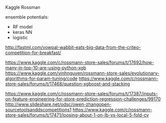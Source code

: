 Kaggle Rossman

ensemble potentials:
- RF model
- keras NN
- logistic


http://fastml.com/vowpal-wabbit-eats-big-data-from-the-criteo-competition-for-breakfast/

https://www.kaggle.com/c/rossmann-store-sales/forums/t/17692/how-many-in-top-10-are-using-python-xgb
https://www.kaggle.com/vinhnguyen/rossmann-store-sales/evolutionary-algorithms-for-param-tuning/code
https://www.kaggle.com/c/rossmann-store-sales/forums/t/17468/question-xgboost-and-stacking

https://www.kaggle.com/c/rossmann-store-sales/forums/t/17387/inputs-on-feature-engineering-for-store-prediction-regression-challenges/99170
http://www.slideshare.net/odsc/owen-zhangopen-sourcetoolsanddscompetitions1
https://www.kaggle.com/c/rossmann-store-sales/forums/t/17471/loosing-about-1-on-lb-vs-local-5-fold-cv


